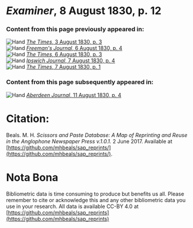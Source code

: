 # *Examiner*, 8 August 1830, p. 12  
  
### Content from this page previously appeared in:  
![Hand](http://scissorsandpaste.net/wp-content/uploads/2017/06/smallhandpointer.png) [*The Times*, 3 August 1830, p. 3](https://mhbeals.github.io/sap_html/The-Times/The-Times-3-August-1830-p-3)  
![Hand](http://scissorsandpaste.net/wp-content/uploads/2017/06/smallhandpointer.png) [*Freeman's Journal*, 6 August 1830, p. 4](https://mhbeals.github.io/sap_html/Freeman's-Journal/Freeman's-Journal-6-August-1830-p-4)  
![Hand](http://scissorsandpaste.net/wp-content/uploads/2017/06/smallhandpointer.png) [*The Times*, 6 August 1830, p. 3](https://mhbeals.github.io/sap_html/The-Times/The-Times-6-August-1830-p-3)  
![Hand](http://scissorsandpaste.net/wp-content/uploads/2017/06/smallhandpointer.png) [*Ipswich Journal*, 7 August 1830, p. 4](https://mhbeals.github.io/sap_html/Ipswich-Journal/Ipswich-Journal-7-August-1830-p-4)  
![Hand](http://scissorsandpaste.net/wp-content/uploads/2017/06/smallhandpointer.png) [*The Times*, 7 August 1830, p. 1](https://mhbeals.github.io/sap_html/The-Times/The-Times-7-August-1830-p-1)  
  
### Content from this page subsequently appeared in:  
![Hand](http://scissorsandpaste.net/wp-content/uploads/2017/06/smallhandpointer.png) [*Aberdeen Journal*, 11 August 1830, p. 4](https://mhbeals.github.io/sap_html/Aberdeen-Journal/Aberdeen-Journal-11-August-1830-p-4)  


# Citation: 

Beals. M. H. *Scissors and Paste Database: A Map of Reprinting and Reuse in the Anglophone Newspaper Press v.1.0.1.* 2 June 2017. Available at [https://github.com/mhbeals/sap_reprints/](https://github.com/mhbeals/sap_reprints/). 

# Nota Bona

Bibliometric data is time consuming to produce but benefits us all. Please remember to cite or acknowledge this and any other bibliometric data you use in your research. All data is available CC-BY 4.0 at [https://github.com/mhbeals/sap_reprints](https://github.com/mhbeals/sap_reprints)